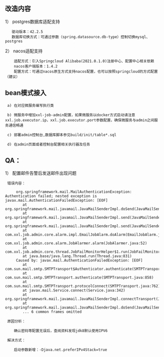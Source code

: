 ## 改造内容
  
  1） postgres数据库适配支持
  
       驱动版本：42.2.5
       数据库切换方式：可通过参数（spring.datasource.db-type）控制切换mysql、postgres
  
  2） nacos适配支持
  
        适配方式：引入Springcloud Alibaba(2021.0.1.0)注册中心、配置中心相关依赖
        nacos客户端版本：1.4.2
        配置方式：可通过nacos原生方式支持nacos配置，也可以按照springcloud的方式配置（建议）

## bean模式接入
  
     a) 在对应微服务编写执行类
     
     b) 微服务中增加xxl-job-admin配置，如果微服务以docker方式启动请注意xxl.job.executor.ip，xxl.job.executor.port参数配置，确保微服务与admin之间服务通信畅通
     
     c) 部署admin控制台,数据库脚本参见build/init/table*.sql
     
     d) 在admin页面或者控制台配置相关执行器及任务
     
       
     
     
     

## QA：
  
  1） 配置邮件告警后发送邮件出现问题
        
     错误内容：
     
         org.springframework.mail.MailAuthenticationException: Authentication failed; nested exception is javax.mail.AuthenticationFailedException: [EOF]
         	at org.springframework.mail.javamail.JavaMailSenderImpl.doSend(JavaMailSenderImpl.java:440)
         	at org.springframework.mail.javamail.JavaMailSenderImpl.send(JavaMailSenderImpl.java:361)
         	at org.springframework.mail.javamail.JavaMailSenderImpl.send(JavaMailSenderImpl.java:356)
         	at com.xxl.job.admin.core.alarm.impl.EmailJobAlarm.doAlarm(EmailJobAlarm.java:74)
         	at com.xxl.job.admin.core.alarm.JobAlarmer.alarm(JobAlarmer.java:52)
         	at com.xxl.job.admin.core.thread.JobFailMonitorHelper$1.run(JobFailMonitorHelper.java:64)
         	at java.base/java.lang.Thread.run(Thread.java:831)
         Caused by: javax.mail.AuthenticationFailedException: [EOF]
         	at com.sun.mail.smtp.SMTPTransport$Authenticator.authenticate(SMTPTransport.java:947)
         	at com.sun.mail.smtp.SMTPTransport.authenticate(SMTPTransport.java:858)
         	at com.sun.mail.smtp.SMTPTransport.protocolConnect(SMTPTransport.java:762)
         	at javax.mail.Service.connect(Service.java:342)
         	at org.springframework.mail.javamail.JavaMailSenderImpl.connectTransport(JavaMailSenderImpl.java:518)
         	at org.springframework.mail.javamail.JavaMailSenderImpl.doSend(JavaMailSenderImpl.java:437)
         	... 6 common frames omitted
         
     原因分析：
        
        确认密码等配置无误后，查阅资料发现jdk8默认使用IPV6
     
     解决方式：
     
        启动参数新增：-Djava.net.preferIPv4Stack=true
  